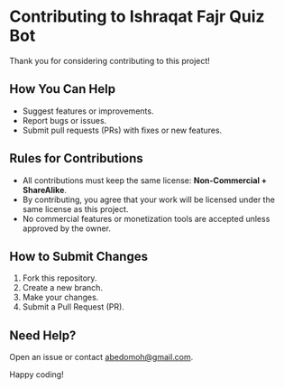 # Contributing to Ishraqat Fajr Quiz Bot

Thank you for considering contributing to this project!

## How You Can Help
- Suggest features or improvements.
- Report bugs or issues.
- Submit pull requests (PRs) with fixes or new features.

## Rules for Contributions
- All contributions must keep the same license: **Non-Commercial + ShareAlike**.
- By contributing, you agree that your work will be licensed under the same license as this project.
- No commercial features or monetization tools are accepted unless approved by the owner.

## How to Submit Changes
1. Fork this repository.
2. Create a new branch.
3. Make your changes.
4. Submit a Pull Request (PR).

## Need Help?
Open an issue or contact [abedomoh@gmail.com](mailto:abedomoh@gmail.com).

Happy coding!

